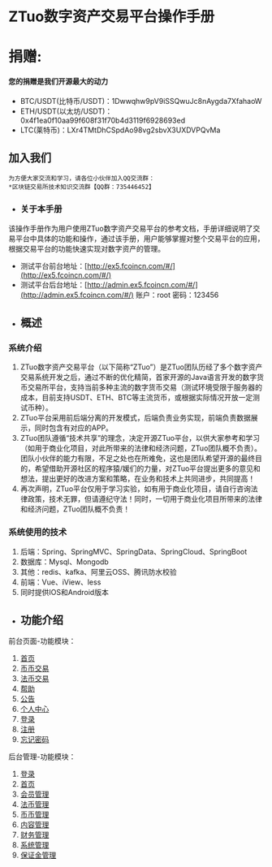 # ZTuo数字资产交易平台操作手册

# 捐赠:
#### 您的捐赠是我们开源最大的动力
- BTC/USDT(比特币/USDT)：1Dwwqhw9pV9iSSQwuJc8nAygda7XfahaoW
- ETH/USDT(以太坊/USDT)：0x4f1ea0f10aa99f608f31f70b4d3119f6928693ed
- LTC(莱特币)：LXr4TMtDhCSpdAo98vg2sbvX3UXDVPQvMa

## 加入我们
    为方便大家交流和学习，请各位小伙伴加入QQ交流群：
	*区块链交易所技术知识交流群【QQ群：735446452】

* ### 关于本手册

该操作手册作为用户使用ZTuo数字资产交易平台的参考文档，手册详细说明了交易平台中具体的功能和操作，通过该手册，用户能够掌握对整个交易平台的应用，根据交易平台的功能快速实现对数字资产的管理。

- 测试平台前台地址：[http://ex5.fcoincn.com/#/](http://ex5.fcoincn.com/#/)
- 测试平台后台地址：[http://admin.ex5.fcoincn.com/#/](http://admin.ex5.fcoincn.com/#/) 账户：root 密码：123456


* ## 概述

### 系统介绍

1. ZTuo数字资产交易平台（以下简称“ZTuo”）是ZTuo团队历经了多个数字资产交易系统开发之后，通过不断的优化精简，首家开源的Java语言开发的数字货币交易所平台，支持当前多种主流的数字货币交易（测试环境受限于服务器的成本，目前支持USDT、ETH、BTC等主流货币，或根据实际情况开放一定测试币种）。
2. ZTuo平台采用前后端分离的开发模式，后端负责业务实现，前端负责数据展示，同时包含有对应的APP。
3. ZTuo团队遵循“技术共享”的理念，决定开源ZTuo平台，以供大家参考和学习（如用于商业化项目，对此所带来的法律和经济问题，ZTuo团队概不负责）。团队小伙伴的能力有限，不足之处也在所难免，这也是团队希望开源的最终目的，希望借助开源社区的程序猿/媛们的力量，对ZTuo平台提出更多的意见和想法，提出更好的改进方案和策略，在业务和技术上共同进步，共同提高！
4. 再次声明，ZTuo平台仅用于学习实验，如有用于商业化项目，请自行咨询法律政策，技术无罪，但请遵纪守法！同时，一切用于商业化项目所带来的法律和经济问题，ZTuo团队概不负责！


### 系统使用的技术

1. 后端：Spring、SpringMVC、SpringData、SpringCloud、SpringBoot
2. 数据库：Mysql、Mongodb
3. 其他：redis、kafka、阿里云OSS、腾讯防水校验
4. 前端：Vue、iView、less
5. 同时提供IOS和Android版本



* ## 功能介绍

前台页面-功能模块：

1. [首页](ZTuo/shou-ye.md)
2. [币币交易](ZTuo/bi-bi-jiao-yi.md)
3. [法币交易](ZTuo/fa-bi-jiao-yi.md)
4. [帮助](ZTuo/bang-zhu.md)
5. [公告](ZTuo/gong-gao.md)
6. [个人中心](ZTuo/ge-ren-zhong-xin.md)
7. [登录](ZTuo/deng-lu.md)
8. [注册](ZTuo/gai-shu.md)
9. [忘记密码](ZTuo/wang-ji-mi-ma.md)

后台管理-功能模块：

1. [登录](ZTuo/deng-lu1.md)
2. [首页](ZTuo/shou-ye1.md)
3. [会员管理](ZTuo/hui-yuan-guan-li.md)
4. [法币管理](ZTuo/fa-bi-guan-li.md)
5. [币币管理](ZTuo/bi-bi-guan-li.md)
6. [内容管理](ZTuo/nei-rong-guan-li.md)
7. [财务管理](ZTuo/cai-wu-guan-li.md)
8. [系统管理](ZTuo/xi-tong-guan-li.md)
9. [保证金管理](ZTuo/bao-zheng-jin-guan-li.md)
